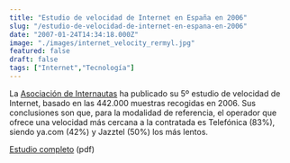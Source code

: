 ```yaml
---
title: "Estudio de velocidad de Internet en España en 2006"
slug: "/estudio-de-velocidad-de-internet-en-espana-en-2006"
date: "2007-01-24T14:34:18.000Z"
image: "./images/internet_velocity_rermyl.jpg"
featured: false
draft: false
tags: ["Internet","Tecnología"]
---
```



La [Asociación de Internautas](http://www.internautas.org/html/4071.html) ha publicado su 5º estudio de velocidad de Internet, basado en las 442.000 muestras recogidas en 2006. Sus conclusiones son que, para la modalidad de referencia, el operador que ofrece una velocidad más cercana a la contratada es Telefónica (83%), siendo ya.com (42%) y Jazztel (50%) los más lentos.

[Estudio completo](http://www.internautas.org/archivos/V_Estudio_Calidad.pdf) (pdf)




